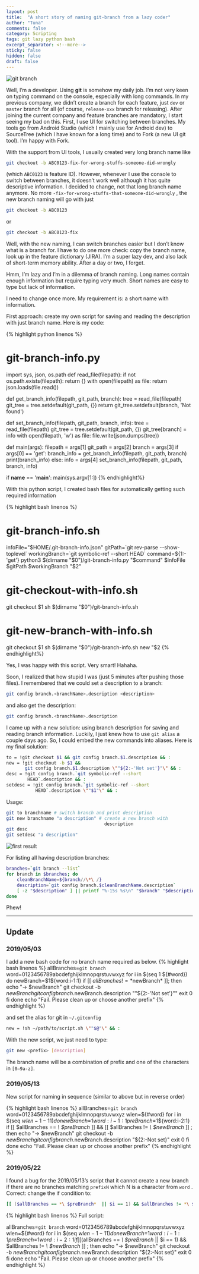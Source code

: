 ```yaml
---
layout: post
title:  "A short story of naming git-branch from a lazy coder"
author: "Tuna"
comments: false
category: Scripting
tags: git lazy python bash
excerpt_separator: <!--more-->
sticky: false
hidden: false
draft: false
---
```


![git branch](/images/2018-11-02/git-cover.webp "git branch")

Well, I’m a developer. Using **git** is somehow my daily job. I’m not very keen on typing command on the console, especially with long commands. In my previous company, we didn’t create a branch for each feature, just `dev` or `master` branch for all (of course, `release-xxx` branch for releasing)<!--more-->. After joining the current company and feature branches are mandatory, I start seeing my bad on this. First, I use UI for switching between branches. My tools go from Android Studio (which I mainly use for Android dev) to SourceTree (which I have known for a long time) and to Fork (a new UI git tool). I’m happy with Fork.

With the support from UI tools, I usually created very long branch name like

```bash
git checkout -b ABC0123-fix-for-wrong-stuffs-someone-did-wrongly
```

(which `ABC0123` is feature ID). However, whenever I use the console to switch between branches, it doesn’t work well although it has quite descriptive information. I decided to change, not that long branch name anymore. No more `-fix-for-wrong-stuffs-that-someone-did-wrongly` , the new branch naming will go with just

```bash
git checkout -b ABC0123
```
or

```bash
git checkout -b ABC0123-fix
```

Well, with the new naming, I can switch branches easier but I don’t know what is a branch for. I have to do one more check: copy the branch name, look up in the feature dictionary (JIRA). I’m a super lazy dev, and also lack of short-term memory ability. After a day or two, I forget.

Hmm, I’m lazy and I’m in a dilemma of branch naming. Long names contain enough information but require typing very much. Short names are easy to type but lack of information.

I need to change once more. My requirement is: a short name with information.

First approach: create my own script for saving and reading the description with just branch name. Here is my code:

{% highlight python linenos %}
# git-branch-info.py
import sys, json, os.path
def read_file(filepath):
    if not os.path.exists(filepath):
        return {}
    with open(filepath) as file:
        return json.loads(file.read())

def get_branch_info(filepath, git_path, branch):
    tree = read_file(filepath)
    git_tree = tree.setdefault(git_path, {})
    return git_tree.setdefault(branch, 'Not found')

def set_branch_info(filepath, git_path, branch, info):
    tree = read_file(filepath)
    git_tree = tree.setdefault(git_path, {})
    git_tree[branch] = info
    with open(filepath, 'w') as file:
        file.write(json.dumps(tree))

def main(args):
    filepath = args[1]
    git_path = args[2]
    branch = args[3]
    if args[0] == 'get':
        branch_info = get_branch_info(filepath, git_path, branch)
        print(branch_info)
    else:
        info = args[4]
        set_branch_info(filepath, git_path, branch, info)

if __name__ == '__main__':
    main(sys.argv[1:])
{% endhighlight%}

With this python script, I created bash files for automatically getting such required information

{% highlight bash linenos %}
# git-branch-info.sh
infoFile="$HOME/.git-branch-info.json"
gitPath=`git rev-parse --show-toplevel`
workingBranch=`git symbolic-ref --short HEAD`
command=${1:-'get'}
python3 $(dirname "$0")/git-branch-info.py "$command" $infoFile   
        $gitPath $workingBranch "$2"

# git-checkout-with-info.sh
git checkout $1
sh $(dirname "$0")/git-branch-info.sh

# git-new-branch-with-info.sh
git checkout $1
sh $(dirname "$0")/git-branch-info.sh new "$2
{% endhighlight%}

Yes, I was happy with this script. Very smart! Hahaha.

Soon, I realized that how stupid I was (just 5 minutes after pushing those files). I remembered that we could set a description to a branch:

```bash
git config branch.<branchName>.description <description>
```

and also get the description:

```bash
git config branch.<branchName>.description
```

I came up with a new solution: using branch description for saving and reading branch information. Luckily, I just knew how to use `git alias` a couple days ago. So, I could embed the new commands into aliases. Here is my final solution:

```bash
to = !git checkout $1 && git config branch.$1.description && :
new = !git checkout -b $1 && 
       git config branch.$1.description \""${2:-'Not set'}"\" && :
desc = !git config branch.`git symbolic-ref --short        
        HEAD`.description && :
setdesc = !git config branch.`git symbolic-ref --short 
           HEAD`.description \""$1"\" && :
```

Usage:

```bash
git to branchname # switch branch and print description
git new branchname "a description" # create a new branch with 
                                     description
git desc
git setdesc "a description"
```

![first result](/images/2018-11-02/git-bash-result-1.webp)

For listing all having description branches:

```bash
branches=`git branch --list`
for branch in $branches; do
    cleanBranchName=${branch//\*\ /}
    description=`git config branch.$cleanBranchName.description`
    [ -z "$description" ] || printf "%-15s %s\n" "$branch" "$description"
done
```

Phew!

---

## Update
### 2019/05/03
I add a new bash code for no branch name required as below.
{% highlight bash linenos %}
allBranches=`git branch`
word=0123456789abcdefghijklmnopqrstuvwxyz
for i in $(seq 1 ${#word})
do
    newBranch=$1${word:i-1:1}
    if [[ $allBranches != *$newBranch*  ]]; then
        echo "-> $newBranch"
        git checkout -b $newBranch
        git config branch.$newBranch.description \""${2:-'Not set'}"\"
        exit 0
    fi
done
echo "Fail. Please clean up or choose another prefix"
{% endhighlight %}

and set the alias for git in `~/.gitconfig`

```bash
new = !sh ~/path/to/script.sh \""$@"\" && :
```

With the new script, we just need to type:

```bash
git new <prefix> [description]
```

The branch name will be a combination of prefix and one of the characters in `[0–9a-z]`.

### 2019/05/13
New script for naming in sequence (similar to above but in reverse order)

{% highlight bash linenos %}
allBranches=`git branch`
word=0123456789abcdefghijklmnopqrstuvwxyz
wlen=${#word}
for i in $(seq ${wlen-1} -1 1)
do
    newBranch=$1${word:i-1:1}
    preBranch=$1${word:i-2:1}
    if [[ $allBranches == *\ $preBranch* ]] && [[ $allBranches != *\ $newBranch*  ]] ; then
        echo "-> $newBranch"
        git checkout -b $newBranch
        git config branch.$newBranch.description "${2:-Not set}"
        exit 0
    fi
done
echo "Fail. Please clean up or choose another prefix"
{% endhighlight %}

### 2019/05/22

I found a bug for the 2019/05/13’s script that it cannot create a new branch if there are no branches matching `prefixN` which N is a character from `word` . Correct: change the if condition to:

```bash
[[ ($allBranches == *\ $preBranch*  || $i == 1) && $allBranches != *\ $newBranch* ]]
```
{% highlight bash linenos %}
Full script:

allBranches=`git branch`
word=0123456789abcdefghijklmnopqrstuvwxyz
wlen=${#word}
for i in $(seq ${wlen-1} -1 1)
do
    newBranch=$1${word:i-1:1}
    preBranch=$1${word:i-2:1}
if [[ ($allBranches == *\ $preBranch*  || $i == 1) && $allBranches != *\ $newBranch* ]] ; then
        echo "-> $newBranch"
        git checkout -b $newBranch
        git config branch.$newBranch.description "${2:-Not set}"
        exit 0
    fi
done
echo "Fail. Please clean up or choose another prefix"
{% endhighlight %}